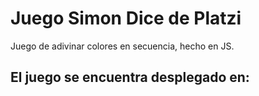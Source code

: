 # Juego Simon Dice de Platzi
Juego de adivinar colores en secuencia, hecho en JS. 

##  El juego se encuentra desplegado en: 
